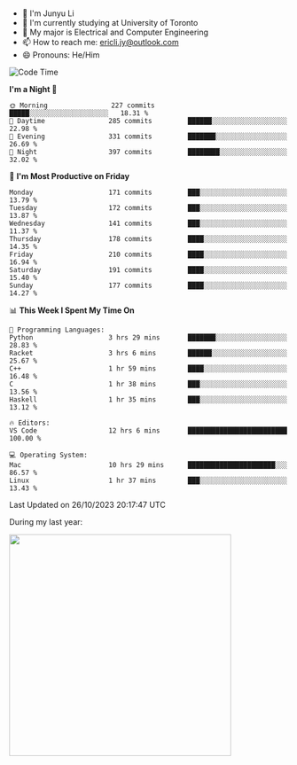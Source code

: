 ### 
- 👨 I'm Junyu Li
- 📖 I'm currently studying at University of Toronto
- 🌱 My major is Electrical and Computer Engineering
- 📫 How to reach me: ericli.jy@outlook.com
- 😄 Pronouns: He/Him

<!--
<p align="left">  
  <img height="180em" src="https://github-readme-stats-git-master-ericjyli.vercel.app/api?username=ericjyli&theme=tokyonight&show_icons=true&count_private=true&include_orgs=true" />
  <img height="180em" src="https://github-readme-stats-git-master-ericjyli.vercel.app/api/top-langs/?username=ericjyli&theme=tokyonight&count_private=true&include_orgs=true&include_orgs=true&layout=compact" />
</p>
-->

<!--START_SECTION:waka-->
![Code Time](http://img.shields.io/badge/Code%20Time-284%20hrs%2057%20mins-blue)

**I'm a Night 🦉** 

```text
🌞 Morning                227 commits         █████░░░░░░░░░░░░░░░░░░░░   18.31 % 
🌆 Daytime                285 commits         ██████░░░░░░░░░░░░░░░░░░░   22.98 % 
🌃 Evening                331 commits         ███████░░░░░░░░░░░░░░░░░░   26.69 % 
🌙 Night                  397 commits         ████████░░░░░░░░░░░░░░░░░   32.02 % 
```
📅 **I'm Most Productive on Friday** 

```text
Monday                   171 commits         ███░░░░░░░░░░░░░░░░░░░░░░   13.79 % 
Tuesday                  172 commits         ███░░░░░░░░░░░░░░░░░░░░░░   13.87 % 
Wednesday                141 commits         ███░░░░░░░░░░░░░░░░░░░░░░   11.37 % 
Thursday                 178 commits         ████░░░░░░░░░░░░░░░░░░░░░   14.35 % 
Friday                   210 commits         ████░░░░░░░░░░░░░░░░░░░░░   16.94 % 
Saturday                 191 commits         ████░░░░░░░░░░░░░░░░░░░░░   15.40 % 
Sunday                   177 commits         ████░░░░░░░░░░░░░░░░░░░░░   14.27 % 
```


📊 **This Week I Spent My Time On** 

```text
💬 Programming Languages: 
Python                   3 hrs 29 mins       ███████░░░░░░░░░░░░░░░░░░   28.83 % 
Racket                   3 hrs 6 mins        ██████░░░░░░░░░░░░░░░░░░░   25.67 % 
C++                      1 hr 59 mins        ████░░░░░░░░░░░░░░░░░░░░░   16.48 % 
C                        1 hr 38 mins        ███░░░░░░░░░░░░░░░░░░░░░░   13.56 % 
Haskell                  1 hr 35 mins        ███░░░░░░░░░░░░░░░░░░░░░░   13.12 % 

🔥 Editors: 
VS Code                  12 hrs 6 mins       █████████████████████████   100.00 % 

💻 Operating System: 
Mac                      10 hrs 29 mins      ██████████████████████░░░   86.57 % 
Linux                    1 hr 37 mins        ███░░░░░░░░░░░░░░░░░░░░░░   13.43 % 
```


 Last Updated on 26/10/2023 20:17:47 UTC
<!--END_SECTION:waka-->

<p> During my last year: </p>
<img height="400em" src="https://github-readme-stats-git-master-ericjyli.vercel.app/api/wakatime?username=ericjyli&layout=compact&theme=tokyonight" />

<!--
Here are some ideas to get you started:

- 🔭 I’m currently working on ...
- 🌱 I’m currently learning ...
- 👯 I’m looking to collaborate on ...
- 🤔 I’m looking for help with ...
- 💬 Ask me about ...
- 📫 How to reach me: ...
- 😄 Pronouns: ...
- ⚡ Fun fact: ...
-->
